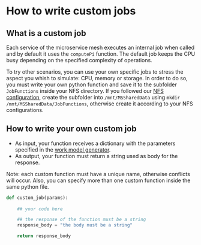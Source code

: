# How to write custom jobs
## What is a custom job

Each service of the microservice mesh executes an internal job when called and by default it uses the `computePi` function. 
The default job keeps the CPU busy depending on the specified complexity of operations.

To try other scenarios, you can use your own specific jobs to stress the aspect you whish to simulate: CPU, memory or storage. 
In order to do so, you must write your own python function and save it to the subfolder `JobFunctions` inside your NFS directory.
If you followed our [NFS configuration](NFSConfig.md), create the subfolder into `/mnt/MSSharedData` using 
`mkdir /mnt/MSSharedData/JobFunctions`, otherwise create it according to your NFS configurations.


## How to write your own custom job

- As input, your function receives a dictionary with the parameters specified in the [work model generator](../WorkModelGenerator/README.md).
- As output, your function must return a string used as body for the response.

Note: each custom function must have a unique name, otherwise conflicts will occur.
Also, you can specify more than one custom function inside the same python file.

```python
def custom_job(params):
    
    ## your code here

    ## the response of the function must be a string
    response_body = "the body must be a string"

    return response_body
```
